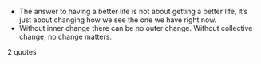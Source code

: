  - The answer to having a better life is not about getting a better life, it’s just about changing how we see the one we have right now.
 - Without inner change there can be no outer change. Without collective change, no change matters.

2 quotes